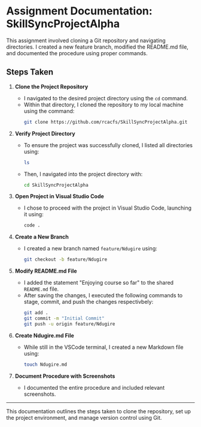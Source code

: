 # Assignment Documentation: SkillSyncProjectAlpha

This assignment involved cloning a Git repository and navigating directories. I created a new feature branch, modified the README.md file, and documented the procedure using proper commands.

## Steps Taken

1. **Clone the Project Repository**
   - I navigated to the desired project directory using the `cd` command.
   - Within that directory, I cloned the repository to my local machine using the command:
     ```sh
     git clone https://github.com/rcacfs/SkillSyncProjectAlpha.git
     ```

2. **Verify Project Directory**
   - To ensure the project was successfully cloned, I listed all directories using:
     ```sh
     ls
     ```
   - Then, I navigated into the project directory with:
     ```sh
     cd SkillSyncProjectAlpha
     ```

3. **Open Project in Visual Studio Code**
   - I chose to proceed with the project in Visual Studio Code, launching it using:
     ```sh
     code .
     ```

4. **Create a New Branch**
   - I created a new branch named `feature/Ndugire` using:
     ```sh
     git checkout -b feature/Ndugire
     ```

5. **Modify README.md File**
   - I added the statement "Enjoying course so far" to the shared `README.md` file.
   - After saving the changes, I executed the following commands to stage, commit, and push the changes respectivbely:
     ```sh
     git add .
     git commit -m "Initial Commit"
     git push -u origin feature/Ndugire
     ```

6. **Create Ndugire.md File**
   - While still in the VSCode terminal, I created a new Markdown file using:
     ```sh
     touch Ndugire.md
     ```

7. **Document Procedure with Screenshots**
   - I documented the entire procedure and included relevant screenshots.


---

This documentation outlines the steps taken to clone the repository, set up the project environment, and manage version control using Git.
